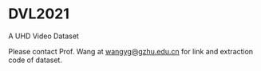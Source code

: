 # DVL2021
A UHD Video Dataset

Please contact Prof. Wang at wangyg@gzhu.edu.cn for link and extraction code of dataset.
